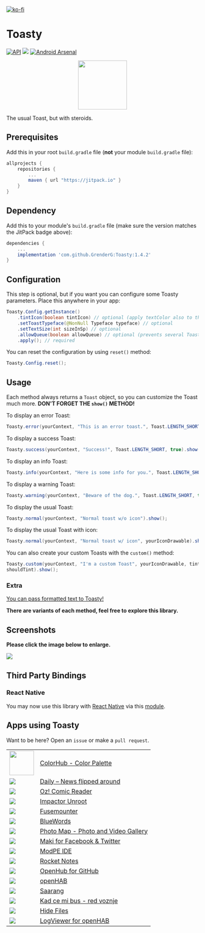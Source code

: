 [![ko-fi](https://www.ko-fi.com/img/githubbutton_sm.svg)](https://ko-fi.com/R6R21LO82)

# Toasty
[![API](https://img.shields.io/badge/API-14%2B-brightgreen.svg?style=flat)](https://android-arsenal.com/api?level=14) [![](https://jitpack.io/v/GrenderG/Toasty.svg)](https://jitpack.io/#GrenderG/Toasty) [![Android Arsenal](https://img.shields.io/badge/Android%20Arsenal-Toasty-brightgreen.svg?style=flat)](https://android-arsenal.com/details/1/5102)

<div align="center">
	<img src="https://raw.githubusercontent.com/GrenderG/Toasty/master/art/web_hi_res_512.png" width="128">
</div>

The usual Toast, but with steroids.

## Prerequisites

Add this in your root `build.gradle` file (**not** your module `build.gradle` file):

```gradle
allprojects {
	repositories {
		...
		maven { url "https://jitpack.io" }
	}
}
```

## Dependency

Add this to your module's `build.gradle` file (make sure the version matches the JitPack badge above):

```gradle
dependencies {
	...
	implementation 'com.github.GrenderG:Toasty:1.4.2'
}
```

## Configuration

This step is optional, but if you want you can configure some Toasty parameters. Place this anywhere in your app:

```java
Toasty.Config.getInstance()
    .tintIcon(boolean tintIcon) // optional (apply textColor also to the icon)
    .setToastTypeface(@NonNull Typeface typeface) // optional
    .setTextSize(int sizeInSp) // optional
    .allowQueue(boolean allowQueue) // optional (prevents several Toastys from queuing)
    .apply(); // required
```

You can reset the configuration by using `reset()` method:

```java
Toasty.Config.reset();
```

## Usage

Each method always returns a `Toast` object, so you can customize the Toast much more. **DON'T FORGET THE `show()` METHOD!**

To display an error Toast:

``` java
Toasty.error(yourContext, "This is an error toast.", Toast.LENGTH_SHORT, true).show();
```
To display a success Toast:

``` java
Toasty.success(yourContext, "Success!", Toast.LENGTH_SHORT, true).show();
```
To display an info Toast:

``` java
Toasty.info(yourContext, "Here is some info for you.", Toast.LENGTH_SHORT, true).show();
```
To display a warning Toast:

``` java
Toasty.warning(yourContext, "Beware of the dog.", Toast.LENGTH_SHORT, true).show();
```
To display the usual Toast:

``` java
Toasty.normal(yourContext, "Normal toast w/o icon").show();
```
To display the usual Toast with icon:

``` java
Toasty.normal(yourContext, "Normal toast w/ icon", yourIconDrawable).show();
```

You can also create your custom Toasts with the `custom()` method:
``` java
Toasty.custom(yourContext, "I'm a custom Toast", yourIconDrawable, tintColor, duration, withIcon, 
shouldTint).show();
```
### Extra
[You can pass formatted text to Toasty!](https://github.com/GrenderG/Toasty/blob/master/app/src/main/java/es/dmoral/toastysample/MainActivity.java#L98-L107)

**There are variants of each method, feel free to explore this library.**

## Screenshots

**Please click the image below to enlarge.**

<img src="https://raw.githubusercontent.com/GrenderG/Toasty/master/art/collage.png">

## Third Party Bindings

### React Native
You may now use this library with [React Native](https://github.com/facebook/react-native) via this [module](https://github.com/prscX/react-native-toasty).

Apps using Toasty
--

Want to be here? Open an `issue` or make a `pull request`.

<table>
	<tr>
        <td><a href="https://play.google.com/store/apps/details?id=cheetatech.com.colorhub"><img src="https://archive.org/download/ic_launcher_colorhub/ic_launcher_colorhub.png" width="64"/></a></td>
		<td><a href="https://play.google.com/store/apps/details?id=cheetatech.com.colorhub">ColorHub - Color Palette</a></td>
	</tr>
	<tr>
        <td><a href="https://play.google.com/store/apps/details?id=com.fa.daily.free"><img src="https://lh3.googleusercontent.com/rXB22UBHujsK2uYpN-kAkVFBjTcnAp6ltSZYf9-LdYvRkM-kF-xtwPwR8kEInhludA=w64"/></a></td>
		<td><a href="https://play.google.com/store/apps/details?id=com.fa.daily.free">Daily – News flipped around</a></td>
	</tr>
	<tr>
        <td><a href="https://play.google.com/store/apps/details?id=es.jmoral.ozreader"><img src="https://lh3.googleusercontent.com/ISQPSPA__uWU4Csw4N0quI0IPi_WcWN0pY4PK86yljf39vaCObvohT9ak2ubQ7iLDQ=w64"/></a></td>
		<td><a href="https://play.google.com/store/apps/details?id=es.jmoral.ozreader">Oz! Comic Reader</a></td>
	</tr>
	<tr>
        <td><a href="https://play.google.com/store/apps/details?id=com.andreacioccarelli.impactor"><img src="https://lh3.googleusercontent.com/KxzCiu-csleONAW9kfAYBCaCe4iAnhyO1ziuKjKK_yEDE0xPQMfy_-sYVYkj4RBE-Srt=w64"/></a></td>
		<td><a href="https://play.google.com/store/apps/details?id=com.andreacioccarelli.impactor">Impactor Unroot</a></td>
	</tr>
	<tr>
        <td><a href="https://play.google.com/store/apps/details?id=com.andreacioccarelli.fusemounter"><img src="https://lh3.googleusercontent.com/7e0iTo60TJXz6U-zQl6pXcfgRCLifQaTp_DczwNA5ZSnrEssBwH6K0MU88gC9BzQlMY=w64"/></a></td>
		<td><a href="https://play.google.com/store/apps/details?id=com.andreacioccarelli.fusemounter">Fusemounter</a></td>
	</tr>
	<tr>
        <td><a href="https://play.google.com/store/apps/details?id=com.thesrb.bluewords&referrer=utm_source%3Dgithub%26utm_medium%3Dtoasty%26utm_content%3Dlogo%26utm_campaign%3Dreadme"><img src="https://lh3.googleusercontent.com/gdGrQHkHsfRAY9ivf8wt9vgaX9KPxpFHdFq5AXY_zw2P8Wat3KNstvf-BkNaKrNX8Qg=w64"/></a></td>
		<td><a href="https://play.google.com/store/apps/details?id=com.thesrb.bluewords&referrer=utm_source%3Dgithub%26utm_medium%3Dtoasty%26utm_content%3Dname%26utm_campaign%3Dreadme">BlueWords</a></td>
	</tr>
	<tr>
        <td><a href="https://play.google.com/store/apps/details?id=com.levionsoftware.instagram_map"><img src="https://lh3.googleusercontent.com/QL0QDLXBm9j2Y2An4MOZtlbI02yx_zuI7I3vMBM_mBO_BbimNKjBQeldQBBKo0P60Og=w64"/></a></td>
		<td><a href="https://play.google.com/store/apps/details?id=com.levionsoftware.instagram_map">Photo Map - Photo and Video Gallery</a></td>
	</tr>
	<tr>
        <td><a href="https://play.google.com/store/apps/details?id=com.sunshine.makilite"><img src="https://lh3.googleusercontent.com/RL082J8D9AyVJdyoT8sN8Mb47LUJEn3ssvp8jgrke_K_sWAXgEl9F8tjudqDoL7y5A0=w64"/></a></td>
		<td><a href="https://play.google.com/store/apps/details?id=com.sunshine.makilite">Maki for Facebook & Twitter</a></td>
	</tr>
		<tr>
            <td><a href="https://play.google.com/store/apps/details?id=com.KillerBLS.modpeide"><img src="https://lh3.googleusercontent.com/nyB12hF6cPHBrm532qQQslvj-X-klmPlKuQ4Z0MYKDpt4sPVZmWYRZ_SShEfVcTmhg=w64"/></a></td>
		<td><a href="https://play.google.com/store/apps/details?id=com.KillerBLS.modpeide">ModPE IDE</a></td>
	</tr>
		<tr>
            <td><a href="https://play.google.com/store/apps/details?id=stream.rocketnotes"><img src="https://lh3.googleusercontent.com/tYGJBG8mc7lwC0ZxQUxif2FVMFI8L8xRkPON0ytkWVPTI67ggkrgDl3JpRu9jW0W3sLJ=w64"/></a></td>
		<td><a href="https://play.google.com/store/apps/details?id=stream.rocketnotes">Rocket Notes</a></td>
	</tr>
	<tr>
            <td><a href="https://play.google.com/store/apps/details?id=com.thirtydegreesray.openhub"><img src="https://lh3.googleusercontent.com/XP-tvaGf-as9XMQ3kcUjohSZlSD7uyf_AcHsjq6jTI0chXWK1yQrnJJs2Y_Pvbe1FRQ=w64"/></a></td>
		<td><a href="https://play.google.com/store/apps/details?id=com.thirtydegreesray.openhub">OpenHub for GitHub</a></td>
	</tr>
	<tr>
            <td><a href="https://play.google.com/store/apps/details?id=org.openhab.habdroid"><img src="https://lh3.googleusercontent.com/RhinsfPN8qFHQDyPKssmiPl4P_-JJpw7GaQO4K7TVixMjrkZsPh0NPXlL2nJRrR4PAbw=w64"/></a></td>
		<td><a href="https://play.google.com/store/apps/details?id=org.openhab.habdroid">openHAB</a></td>
	</tr>
	<tr>
                <td><a href="https://play.google.com/store/apps/details?id=org.saarang.app"><img src="https://lh3.googleusercontent.com/m683OsEgBAU15kdHOSsl-lckDPEa0bdsK2xvhq3Qs4vww-ueJnW8xY0xXfwfMV6dOyE=w64"/></a></td>
    		<td><a href="https://play.google.com/store/apps/details?id=org.saarang.app">Saarang</a></td>
    	</tr>
    <tr>
                <td><a href="https://play.google.com/store/apps/details?id=com.dizdarevic.kadcemibus"><img src="https://lh3.googleusercontent.com/LFUKgzu8S1V8TSLg3aiFoA7dkfUYmQg6s8lVUSPJYEkv6564UKjaUKhYcqvFMyDbSas=w64"/></a></td>
            <td><a href="https://play.google.com/store/apps/details?id=com.dizdarevic.kadcemibus">Kad ce mi bus - red voznje</a></td>
    </tr>
    <tr>
            <td><a href="https://play.google.com/store/apps/details?id=com.katyayini.hidefiles"><img src="https://lh3.googleusercontent.com/hq2dLHXjKoTonzE45uJKzkGfCUSSh0_IJZBnuRIyb8G_EbcpYT5_gPv942yrIKlyo12r=s64-rw"/></a></td>
        	<td><a href="https://play.google.com/store/apps/details?id=com.katyayini.hidefiles">Hide Files</a></td>
        </tr>
    	<tr>
            <td><a href="https://github.com/nikothegreek/logviewer-for-openhab-app"><img src="https://i.imgur.com/a6RbPkJ.png"/></a></td>
        	<td><a href="https://github.com/nikothegreek/logviewer-for-openhab-app">LogViewer for openHAB</a></td>
        </tr>
</table>
